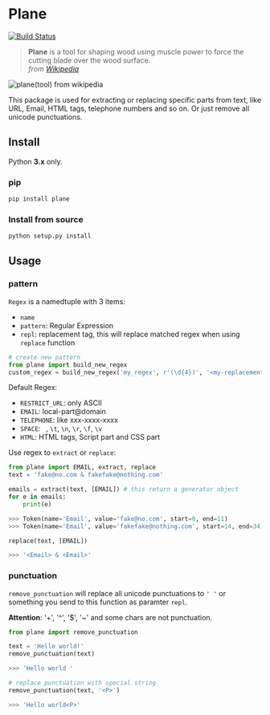 # Plane

[![Build Status](https://travis-ci.org/Momingcoder/Plane.svg?branch=master)](https://travis-ci.org/Momingcoder/Plane)

> **Plane** is a tool for shaping wood using muscle power to force the cutting blade over the wood surface.  
> *from [Wikipedia](https://en.wikipedia.org/wiki/Plane_(tool))*

![plane(tool) from wikipedia](https://upload.wikimedia.org/wikipedia/commons/e/e3/Kanna2.gif)

This package is used for extracting or replacing specific parts from text, like URL, Email, HTML tags, telephone numbers and so on. Or just remove all unicode punctuations.

## Install

Python **3.x** only.

### pip

```python
pip install plane
```

### Install from source

```sh
python setup.py install
```

## Usage

### pattern

`Regex` is a namedtuple with 3 items:

* `name`
* `pattern`: Regular Expression
* `repl`: replacement tag, this will replace matched regex when using `replace` function

```python
# create new pattern
from plane import build_new_regex
custom_regex = build_new_regex('my_regex', r'(\d{4})', '<my-replacement-tag>')
```

Default Regex:

* `RESTRICT_URL`: only ASCII
* `EMAIL`: local-part@domain
* `TELEPHONE`: like xxx-xxxx-xxxx
* `SPACE`: ` `, `\t`, `\n`, `\r`, `\f`, `\v`
* `HTML`: HTML tags, Script part and CSS part

Use regex to `extract` or `replace`:

```python
from plane import EMAIL, extract, replace
text = 'fake@no.com & fakefake@nothing.com'

emails = extract(text, [EMAIL]) # this return a generator object
for e in emails:
    print(e)

>>> Token(name='Email', value='fake@no.com', start=0, end=11)
>>> Token(name='Email', value='fakefake@nothing.com', start=14, end=34)

replace(text, [EMAIL])

>>> '<Email> & <Email>'
```

### punctuation

`remove_punctuation` will replace all unicode punctuations to `' '` or something you send to this function as paramter `repl`.

**Attention**: '+', '^', '$', '~' and some chars are not punctuation.

```python
from plane import remove_punctuation

text = 'Hello world!'
remove_punctuation(text)

>>> 'Hello world '

# replace punctuation with special string
remove_punctuation(text, '<P>')

>>> 'Hello world<P>'
```